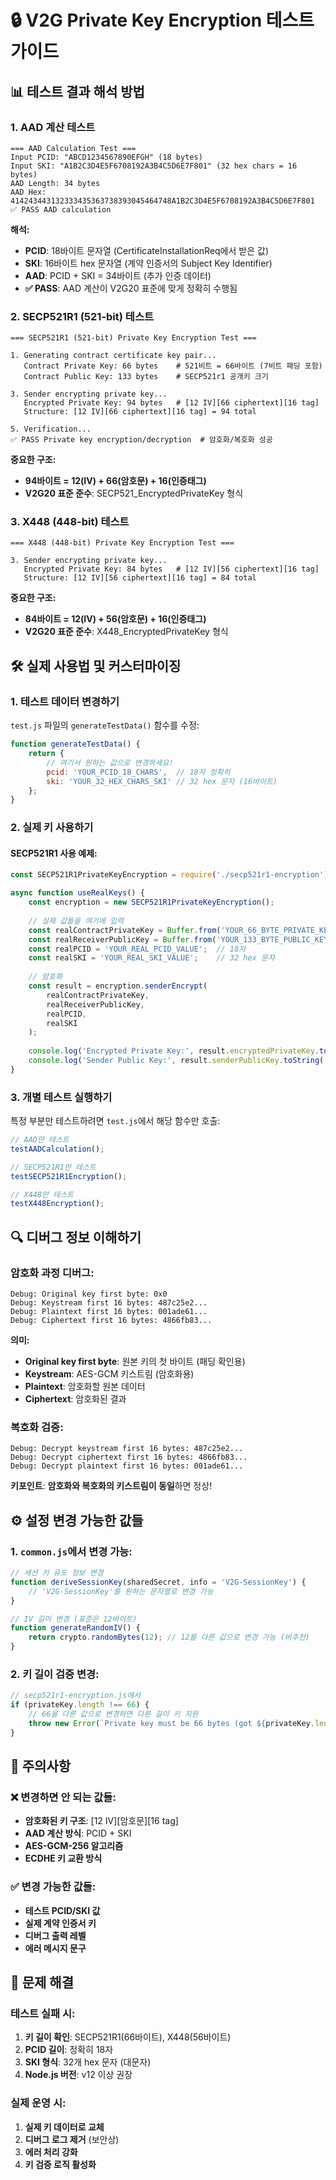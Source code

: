 # 🔒 V2G Private Key Encryption 테스트 가이드

## 📊 테스트 결과 해석 방법

### 1. AAD 계산 테스트
```
=== AAD Calculation Test ===
Input PCID: "ABCD1234567890EFGH" (18 bytes)
Input SKI: "A1B2C3D4E5F6708192A3B4C5D6E7F801" (32 hex chars = 16 bytes)
AAD Length: 34 bytes
AAD Hex: 414243443132333435363738393045464748A1B2C3D4E5F6708192A3B4C5D6E7F801
✅ PASS AAD calculation
```

**해석:**
- **PCID**: 18바이트 문자열 (CertificateInstallationReq에서 받은 값)
- **SKI**: 16바이트 hex 문자열 (계약 인증서의 Subject Key Identifier)
- **AAD**: PCID + SKI = 34바이트 (추가 인증 데이터)
- **✅ PASS**: AAD 계산이 V2G20 표준에 맞게 정확히 수행됨

### 2. SECP521R1 (521-bit) 테스트
```
=== SECP521R1 (521-bit) Private Key Encryption Test ===

1. Generating contract certificate key pair...
   Contract Private Key: 66 bytes    # 521비트 = 66바이트 (7비트 패딩 포함)
   Contract Public Key: 133 bytes    # SECP521r1 공개키 크기

3. Sender encrypting private key...
   Encrypted Private Key: 94 bytes   # [12 IV][66 ciphertext][16 tag]
   Structure: [12 IV][66 ciphertext][16 tag] = 94 total

5. Verification...
✅ PASS Private key encryption/decryption  # 암호화/복호화 성공
```

**중요한 구조:**
- **94바이트 = 12(IV) + 66(암호문) + 16(인증태그)**
- **V2G20 표준 준수**: SECP521_EncryptedPrivateKey 형식

### 3. X448 (448-bit) 테스트
```
=== X448 (448-bit) Private Key Encryption Test ===

3. Sender encrypting private key...
   Encrypted Private Key: 84 bytes   # [12 IV][56 ciphertext][16 tag]
   Structure: [12 IV][56 ciphertext][16 tag] = 84 total
```

**중요한 구조:**
- **84바이트 = 12(IV) + 56(암호문) + 16(인증태그)**
- **V2G20 표준 준수**: X448_EncryptedPrivateKey 형식

## 🛠️ 실제 사용법 및 커스터마이징

### 1. 테스트 데이터 변경하기

`test.js` 파일의 `generateTestData()` 함수를 수정:

```javascript
function generateTestData() {
    return {
        // 여기서 원하는 값으로 변경하세요!
        pcid: 'YOUR_PCID_18_CHARS',  // 18자 정확히
        ski: 'YOUR_32_HEX_CHARS_SKI' // 32 hex 문자 (16바이트)
    };
}
```

### 2. 실제 키 사용하기

#### SECP521R1 사용 예제:
```javascript
const SECP521R1PrivateKeyEncryption = require('./secp521r1-encryption');

async function useRealKeys() {
    const encryption = new SECP521R1PrivateKeyEncryption();
    
    // 실제 값들을 여기에 입력
    const realContractPrivateKey = Buffer.from('YOUR_66_BYTE_PRIVATE_KEY_HEX', 'hex');
    const realReceiverPublicKey = Buffer.from('YOUR_133_BYTE_PUBLIC_KEY_HEX', 'hex');
    const realPCID = 'YOUR_REAL_PCID_VALUE';  // 18자
    const realSKI = 'YOUR_REAL_SKI_VALUE';    // 32 hex 문자
    
    // 암호화
    const result = encryption.senderEncrypt(
        realContractPrivateKey,
        realReceiverPublicKey,
        realPCID,
        realSKI
    );
    
    console.log('Encrypted Private Key:', result.encryptedPrivateKey.toString('hex'));
    console.log('Sender Public Key:', result.senderPublicKey.toString('hex'));
}
```

### 3. 개별 테스트 실행하기

특정 부분만 테스트하려면 `test.js`에서 해당 함수만 호출:

```javascript
// AAD만 테스트
testAADCalculation();

// SECP521R1만 테스트  
testSECP521R1Encryption();

// X448만 테스트
testX448Encryption();
```

## 🔍 디버그 정보 이해하기

### 암호화 과정 디버그:
```
Debug: Original key first byte: 0x0
Debug: Keystream first 16 bytes: 487c25e2...
Debug: Plaintext first 16 bytes: 001ade61...
Debug: Ciphertext first 16 bytes: 4866fb83...
```

**의미:**
- **Original key first byte**: 원본 키의 첫 바이트 (패딩 확인용)
- **Keystream**: AES-GCM 키스트림 (암호화용)
- **Plaintext**: 암호화할 원본 데이터
- **Ciphertext**: 암호화된 결과

### 복호화 검증:
```
Debug: Decrypt keystream first 16 bytes: 487c25e2...
Debug: Decrypt ciphertext first 16 bytes: 4866fb83...
Debug: Decrypt plaintext first 16 bytes: 001ade61...
```

**키포인트**: **암호화와 복호화의 키스트림이 동일**하면 정상!

## ⚙️ 설정 변경 가능한 값들

### 1. `common.js`에서 변경 가능:
```javascript
// 세션 키 유도 정보 변경
function deriveSessionKey(sharedSecret, info = 'V2G-SessionKey') {
    // 'V2G-SessionKey'를 원하는 문자열로 변경 가능
}

// IV 길이 변경 (표준은 12바이트)
function generateRandomIV() {
    return crypto.randomBytes(12); // 12를 다른 값으로 변경 가능 (비추천)
}
```

### 2. 키 길이 검증 변경:
```javascript
// secp521r1-encryption.js에서
if (privateKey.length !== 66) {
    // 66을 다른 값으로 변경하면 다른 길이 키 지원
    throw new Error(`Private key must be 66 bytes (got ${privateKey.length} bytes)`);
}
```

## 🚨 주의사항

### ❌ 변경하면 안 되는 값들:
- **암호화된 키 구조**: [12 IV][암호문][16 tag]
- **AAD 계산 방식**: PCID + SKI
- **AES-GCM-256 알고리즘**
- **ECDHE 키 교환 방식**

### ✅ 변경 가능한 값들:
- **테스트 PCID/SKI 값**
- **실제 계약 인증서 키**
- **디버그 출력 레벨**
- **에러 메시지 문구**

## 🔧 문제 해결

### 테스트 실패 시:
1. **키 길이 확인**: SECP521R1(66바이트), X448(56바이트)
2. **PCID 길이**: 정확히 18자
3. **SKI 형식**: 32개 hex 문자 (대문자)
4. **Node.js 버전**: v12 이상 권장

### 실제 운영 시:
1. **실제 키 데이터로 교체**
2. **디버그 로그 제거** (보안상)
3. **에러 처리 강화**
4. **키 검증 로직 활성화** 